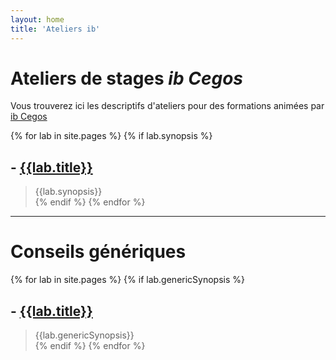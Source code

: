 ```yaml
---
layout: home
title: 'Ateliers ib'
---
```

# Ateliers de stages *ib Cegos*
Vous trouverez ici les descriptifs d'ateliers pour des formations animées par [ib Cegos](https://www.ib-formation.fr)

{% for lab in site.pages %}
  {% if lab.synopsis %}
## - [{{lab.title}}]({{site.github.url}}{{lab.url}})  
> {{lab.synopsis}}  
  {% endif %}
{% endfor %}

___
# Conseils génériques

{% for lab in site.pages %}
  {% if lab.genericSynopsis %}
## - [{{lab.title}}]({{site.github.url}}{{lab.url}})  
> {{lab.genericSynopsis}}  
  {% endif %}
{% endfor %}
